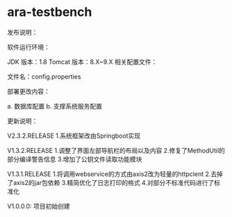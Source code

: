# ara-testbench

发布说明：

软件运行环境：

JDK 版本：1.8
Tomcat 版本：8.X~9.X
相关配置文件：

文件名：config.properties

部署更改内容：

a. 数据库配置
b. 支撑系统服务配置

更新说明：

V2.3.2.RELEASE
1.系统框架改由Springboot实现

V1.3.2.RELEASE
1.调整了界面左部导航栏的布局以及内容
2.修复了MethodUtil的部分编译警告信息
3.增加了公钥文件读取功能模块

V1.3.1.RELEASE
1.将调用webservice的方式由axis2改为轻量的httpclent
2.去掉了axis2的jar包依赖
3.精简优化了日志打印的格式
4.对部分不标准代码进行了标准化

V1.0.0.0:
项目初始创建

